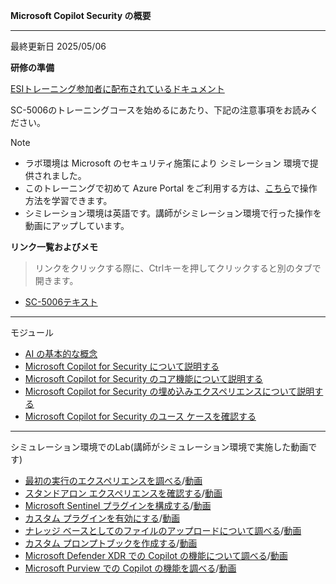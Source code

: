 **Microsoft Copilot Security の概要**
***

最終更新日 2025/05/06

**研修の準備**

[ESIトレーニング参加者に配布されているドキュメント](https://query.prod.cms.rt.microsoft.com/cms/api/am/binary/RE4Rje8)

SC-5006のトレーニングコースを始めるにあたり、下記の注意事項をお読みください。

> [!NOTE]
> - ラボ環境は Microsoft のセキュリティ施策により シミレーション 環境で提供されました。
> - このトレーニングで初めて Azure Portal をご利用する方は、[こちら](https://learn.microsoft.com/ja-jp/training/modules/tour-azure-portal/)で操作方法を学習できます。
> - シミレーション環境は英語です。講師がシミレーション環境で行った操作を動画にアップしています。


**リンク一覧およびメモ**

 > リンクをクリックする際に、Ctrlキーを押してクリックすると別のタブで開きます。

- [SC-5006テキスト](https://learn.microsoft.com/ja-jp/training/paths/security-copilot-and-ai/)

***
モジュール
- [AI の基本的な概念](https://learn.microsoft.com/ja-jp/training/modules/get-started-ai-fundamentals/)
- [Microsoft Copilot for Security について説明する](https://learn.microsoft.com/ja-jp/training/modules/security-copilot-getting-started/)
- [Microsoft Copilot for Security のコア機能について説明する](https://learn.microsoft.com/ja-jp/training/modules/security-copilot-describe-core-features/)
- [Microsoft Copilot for Security の埋め込みエクスペリエンスについて説明する](https://learn.microsoft.com/ja-jp/training/modules/security-copilot-embedded-experiences/)
- [Microsoft Copilot for Security のユース ケースを確認する](https://learn.microsoft.com/ja-jp/training/modules/security-copilot-exercises/)

***
シミュレーション環境でのLab(講師がシミュレーション環境で実施した動画です)
- [最初の実行のエクスペリエンスを調べる](https://learn.microsoft.com/ja-jp/training/modules/security-copilot-exercises/2-first-run-experience)/[動画](https://youtu.be/9FYb29aS_jw)
- [スタンドアロン エクスペリエンスを確認する](https://learn.microsoft.com/ja-jp/training/modules/security-copilot-exercises/3-explore-standalone-experience)/[動画](https://youtu.be/BXZu-j9rjrg)
- [Microsoft Sentinel プラグインを構成する](https://learn.microsoft.com/ja-jp/training/modules/security-copilot-exercises/4-configure-plugin)/[動画](https://youtu.be/b8EsY9eWGlI)
- [カスタム プラグインを有効にする](https://learn.microsoft.com/ja-jp/training/modules/security-copilot-exercises/5-enable-custom-plugin)/[動画](https://youtu.be/tRLiLATDHFE)
- [ナレッジ ベースとしてのファイルのアップロードについて調べる](https://learn.microsoft.com/ja-jp/training/modules/security-copilot-exercises/6-explore-knowledge-base-file-upload)/[動画](https://youtu.be/mp_-PJq8J_U)
- [カスタム プロンプトブックを作成する](https://learn.microsoft.com/ja-jp/training/modules/security-copilot-exercises/7-create-custom-promptbook)/[動画](https://youtu.be/vrGHbvOlHAs)
- [Microsoft Defender XDR での Copilot の機能について調べる](https://learn.microsoft.com/ja-jp/training/modules/security-copilot-exercises/8-explore-embedded-defender-xdr)/[動画](https://youtu.be/e_bH_bU0kjE)
- [Microsoft Purview での Copilot の機能を調べる](https://learn.microsoft.com/ja-jp/training/modules/security-copilot-exercises/9-explore-embedded-purview)/[動画](https://youtu.be/qaweKzi99JA)